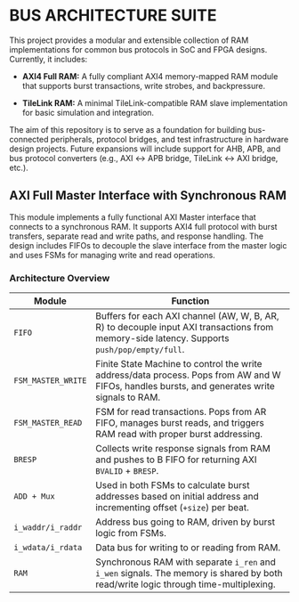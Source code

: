 # BUS ARCHITECTURE SUITE
This project provides a modular and extensible collection of RAM implementations for common bus protocols in SoC and FPGA designs. Currently, it includes:
* **AXI4 Full RAM:** A fully compliant AXI4 memory-mapped RAM module that supports burst transactions, write strobes, and backpressure.

* **TileLink RAM:** A minimal TileLink-compatible RAM slave implementation for basic simulation and integration.

The aim of this repository is to serve as a foundation for building bus-connected peripherals, protocol bridges, and test infrastructure in hardware design projects. Future expansions will include support for AHB, APB, and bus protocol converters (e.g., AXI ↔ APB bridge, TileLink ↔ AXI bridge, etc.).

## AXI Full Master Interface with Synchronous RAM
This module implements a fully functional AXI Master interface that connects to a synchronous RAM. It supports AXI4 full protocol with burst transfers, separate read and write paths, and response handling. The design includes FIFOs to decouple the slave interface from the master logic and uses FSMs for managing write and read operations.

### Architecture Overview
| **Module**         | **Function**                                                                                                                                  |
| ------------------ | --------------------------------------------------------------------------------------------------------------------------------------------- |
| `FIFO`             | Buffers for each AXI channel (AW, W, B, AR, R) to decouple input AXI transactions from memory-side latency. Supports `push/pop/empty/full`.   |
| `FSM_MASTER_WRITE` | Finite State Machine to control the write address/data process. Pops from AW and W FIFOs, handles bursts, and generates write signals to RAM. |
| `FSM_MASTER_READ`  | FSM for read transactions. Pops from AR FIFO, manages burst reads, and triggers RAM read with proper burst addressing.                        |
| `BRESP`            | Collects write response signals from RAM and pushes to B FIFO for returning AXI `BVALID` + `BRESP`.                                           |
| `ADD + Mux`        | Used in both FSMs to calculate burst addresses based on initial address and incrementing offset (`+size`) per beat.                           |
| `i_waddr/i_raddr`  | Address bus going to RAM, driven by burst logic from FSMs.                                                                                    |
| `i_wdata/i_rdata`  | Data bus for writing to or reading from RAM.                                                                                                  |
| `RAM`              | Synchronous RAM with separate `i_ren` and `i_wen` signals. The memory is shared by both read/write logic through time-multiplexing.           |




